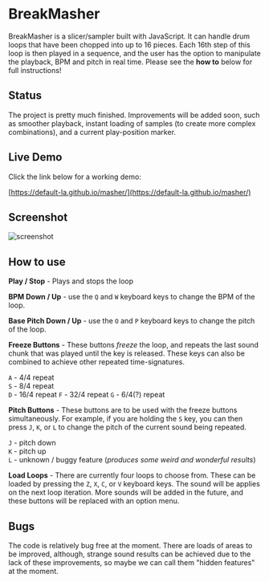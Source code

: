 # BreakMasher  

BreakMasher is a slicer/sampler built with JavaScript. It can handle drum loops that have been chopped into up to 16 pieces. Each 16th step of this loop is then played in a sequence, and the user has the option to manipulate the playback, BPM and pitch in real time. Please see the **how to** below for full instructions!

## Status  

The project is pretty much finished. Improvements will be added soon, such as smoother playback, instant loading of samples (to create more complex combinations), and a current play-position marker. 

## Live Demo 

Click the link below for a working demo: 

[https://default-la.github.io/masher/](https://default-la.github.io/masher/)

## Screenshot   

![screenshot](https://raw.githubusercontent.com/default-LA/masher/master/assets/img/screenshot.png)  


## How to use 

**Play / Stop** - Plays and stops the loop  
  
**BPM Down / Up** - use the `Q` and `W` keyboard keys to change the BPM of the loop.  
   
**Base Pitch Down / Up** - use the `O` and `P` keyboard keys to change the pitch of the loop.  

**Freeze Buttons** - These buttons *freeze* the loop, and repeats the last sound chunk that was played until the key is released. These keys can also be combined to achieve other repeated time-signatures. 

`A` - 4/4 repeat  
`S` - 8/4 repeat  
`D` - 16/4 repeat
`F` - 32/4 repeat
`G` - 6/4(?) repeat  

**Pitch Buttons** - These buttons are to be used with the freeze buttons simultaneously. For example, if you are holding the `S` key, you can then press `J`, `K`, or `L` to change the pitch of the current sound being repeated.

`J` - pitch down  
`K` - pitch up  
`L` - unknown / buggy feature (*produces some weird and wonderful results*)  


**Load Loops** - There are currently four loops to choose from. These can be loaded by pressing the `Z`, `X`, `C`, or `V` keyboard keys. The sound will be applies on the next loop iteration. 
More sounds will be added in the future, and these buttons will be replaced with an option menu.

## Bugs

The code is relatively bug free at the moment. There are loads of areas to be improved, although, strange sound results can be achieved due to the lack of these improvements, so maybe we can call them "hidden features" at the moment.
